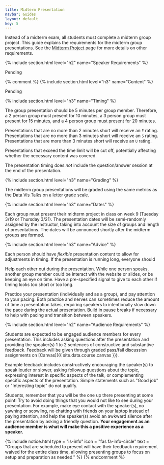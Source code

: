 ```yaml
---
title: Midterm Presentation
navbar: Guides
layout: default
key: 5
---
```


Instead of a midterm exam, all students must complete a midterm group project. This guide explains the requirements for the midterm group presentations. See the [Midterm Project](/guides/projects/midterm-project.html) page for more details on other requirements.

{% include section.html level="h2" name="Speaker Requirements" %}

Pending

{% comment %}
{% include section.html level="h3" name="Content" %}

Pending

{% include section.html level="h3" name="Timing" %}

The group presentation should be 5 minutes per group member. Therefore, a 2 person group must present for 10 minutes, a 3 person group must present for 15 minutes, and a 4 person group must present for 20 minutes.

Presentations that are no more than 2 minutes short will receive an `E` rating. Presentations that are no more than 3 minutes short will receive an `S` rating. Presentations that are more than 3 minutes short will receive an `U` rating.

Presentations that exceed the time limit will be cut off, potentially affecting whether the necessary content was covered.

The presentation timing does *not* include the question/answer session at the end of the presentation.

{% include section.html level="h3" name="Grading" %}

The midterm group presentations will be graded using the same metrics as the [Data Vis Talks](/guides/homework/data-vis-talks.html#grading) on a letter grade scale.

{% include section.html level="h3" name="Dates" %}

Each group must present their midterm project in class on week 9 (Tuesday 3/19 or Thursday 3/21). The presentation dates will be semi-randomly assigned by the instructor, taking into account the size of groups and length of presentations. The dates will be announced shortly after the midterm groups are formed.

{% include section.html level="h3" name="Advice" %}

Each person should have *flexible* presentation content to allow for adjustments in timing. If the presentation is running long, everyone should

Help each other out during the presentation. While one person speaks, another group member could be interact with the website or slides, or be keeping an eye on time. Have a pre-specified signal to give to each other if timing looks too short or too long.

Practice your presentation (individually and as a group), and pay attention to your pacing. Both practice and nerves can sometimes reduce the amount of time a presentation takes, requiring speakers to intentionally slow down the pace during the actual presentation. Build in pause breaks if necessary to help with pacing and transition between speakers.

{% include section.html level="h2" name="Audience Requirements" %}

Students are expected to be engaged audience members for every presentation. This includes asking questions after the presentation and providing the speaker(s) 1 to 2 sentences of constructive and substantive feedback. Feedback will be given through graded pass/fail discussion assignments on [Canvas]({{ site.data.course.canvas }}).

Example feedback includes constructively encouraging the speaker(s) to speak louder or slower, asking followup questions about the topic, expressing interest in specific aspects of the talk, or complementing specific aspects of the presentation. Simple statements such as "Good job" or "Interesting topic" do not qualify.

Students, remember that you will be the one up there presenting at some point! Try to avoid doing things that you would not like to see during your presentation. For example, make eye contact with the speaker(s), no yawning or scowling, no chatting with friends on your laptop instead of paying attention, and help the speaker(s) avoid an awkward silence after the presentation by asking a friendly question. **Your engagement as an audience member is what will make this a positive experience as a speaker.**

{% include notice.html type = "is-info" icon = "fas fa-info-circle" text = "Groups that are scheduled to present will have their feedback requirement waived for the entire class time, allowing presenting groups to focus on setup and preparation as needed." %}
{% endcomment %}
